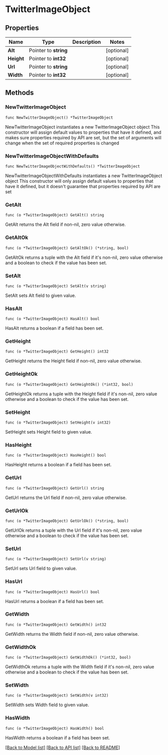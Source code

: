 # TwitterImageObject

## Properties

Name | Type | Description | Notes
------------ | ------------- | ------------- | -------------
**Alt** | Pointer to **string** |  | [optional] 
**Height** | Pointer to **int32** |  | [optional] 
**Url** | Pointer to **string** |  | [optional] 
**Width** | Pointer to **int32** |  | [optional] 

## Methods

### NewTwitterImageObject

`func NewTwitterImageObject() *TwitterImageObject`

NewTwitterImageObject instantiates a new TwitterImageObject object
This constructor will assign default values to properties that have it defined,
and makes sure properties required by API are set, but the set of arguments
will change when the set of required properties is changed

### NewTwitterImageObjectWithDefaults

`func NewTwitterImageObjectWithDefaults() *TwitterImageObject`

NewTwitterImageObjectWithDefaults instantiates a new TwitterImageObject object
This constructor will only assign default values to properties that have it defined,
but it doesn't guarantee that properties required by API are set

### GetAlt

`func (o *TwitterImageObject) GetAlt() string`

GetAlt returns the Alt field if non-nil, zero value otherwise.

### GetAltOk

`func (o *TwitterImageObject) GetAltOk() (*string, bool)`

GetAltOk returns a tuple with the Alt field if it's non-nil, zero value otherwise
and a boolean to check if the value has been set.

### SetAlt

`func (o *TwitterImageObject) SetAlt(v string)`

SetAlt sets Alt field to given value.

### HasAlt

`func (o *TwitterImageObject) HasAlt() bool`

HasAlt returns a boolean if a field has been set.

### GetHeight

`func (o *TwitterImageObject) GetHeight() int32`

GetHeight returns the Height field if non-nil, zero value otherwise.

### GetHeightOk

`func (o *TwitterImageObject) GetHeightOk() (*int32, bool)`

GetHeightOk returns a tuple with the Height field if it's non-nil, zero value otherwise
and a boolean to check if the value has been set.

### SetHeight

`func (o *TwitterImageObject) SetHeight(v int32)`

SetHeight sets Height field to given value.

### HasHeight

`func (o *TwitterImageObject) HasHeight() bool`

HasHeight returns a boolean if a field has been set.

### GetUrl

`func (o *TwitterImageObject) GetUrl() string`

GetUrl returns the Url field if non-nil, zero value otherwise.

### GetUrlOk

`func (o *TwitterImageObject) GetUrlOk() (*string, bool)`

GetUrlOk returns a tuple with the Url field if it's non-nil, zero value otherwise
and a boolean to check if the value has been set.

### SetUrl

`func (o *TwitterImageObject) SetUrl(v string)`

SetUrl sets Url field to given value.

### HasUrl

`func (o *TwitterImageObject) HasUrl() bool`

HasUrl returns a boolean if a field has been set.

### GetWidth

`func (o *TwitterImageObject) GetWidth() int32`

GetWidth returns the Width field if non-nil, zero value otherwise.

### GetWidthOk

`func (o *TwitterImageObject) GetWidthOk() (*int32, bool)`

GetWidthOk returns a tuple with the Width field if it's non-nil, zero value otherwise
and a boolean to check if the value has been set.

### SetWidth

`func (o *TwitterImageObject) SetWidth(v int32)`

SetWidth sets Width field to given value.

### HasWidth

`func (o *TwitterImageObject) HasWidth() bool`

HasWidth returns a boolean if a field has been set.


[[Back to Model list]](../README.md#documentation-for-models) [[Back to API list]](../README.md#documentation-for-api-endpoints) [[Back to README]](../README.md)


